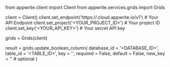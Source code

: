 from appwrite.client import Client
from appwrite.services.grids import Grids

client = Client()
client.set_endpoint('https://<REGION>.cloud.appwrite.io/v1') # Your API Endpoint
client.set_project('<YOUR_PROJECT_ID>') # Your project ID
client.set_key('<YOUR_API_KEY>') # Your secret API key

grids = Grids(client)

result = grids.update_boolean_column(
    database_id = '<DATABASE_ID>',
    table_id = '<TABLE_ID>',
    key = '',
    required = False,
    default = False,
    new_key = '' # optional
)
